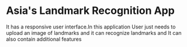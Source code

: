 # Asia's Landmark Recognition App
It has a responsive user interface.In this application User just needs to upload an image of landmarks and it can recognize landmarks and  It can also contain additional features 
